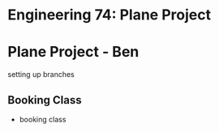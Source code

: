 # Engineering 74: Plane Project

 # Plane Project - Ben
 setting up branches

## Booking Class 
- booking class